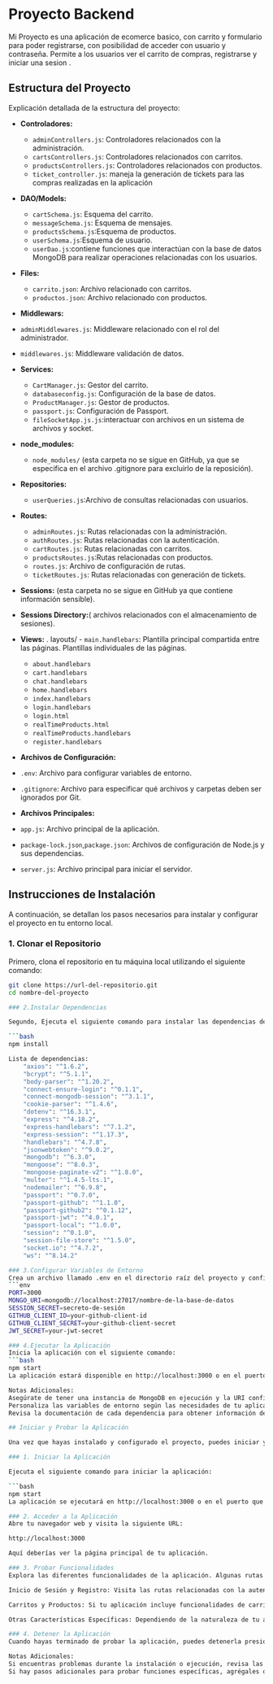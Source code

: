 # Proyecto Backend

Mi Proyecto es una aplicación de ecomerce basico, con carrito y formulario para poder registrarse, con posibilidad de acceder con usuario y contraseña. 
Permite a los usuarios ver el carrito de compras, registrarse y iniciar una sesion .

## Estructura del Proyecto

Explicación detallada de la estructura del proyecto:


- **Controladores:**
  - `adminControllers.js`: Controladores relacionados con la administración.
  - `cartsControllers.js`:  Controladores relacionados con carritos.
  - `productsControllers.js`:  Controladores relacionados con productos.
  - `ticket_controller.js`: maneja la generación de tickets para las compras realizadas en la aplicación

- **DAO/Models:**
  - `cartSchema.js`: Esquema del carrito.
  - `messageSchema.js`: Esquema de mensajes.
  - `productsSchema.js`:Esquema de productos.
  - `userSchema.js`:Esquema de usuario.
  - `userDao.js`:contiene funciones que interactúan con la base de datos MongoDB para realizar operaciones relacionadas con los usuarios.


- **Files:**
  - `carrito.json`: Archivo relacionado con carritos.
  - `productos.json`: Archivo relacionado con productos.
 

 - **Middlewars:**
 - `adminMiddlewares.js`:  Middleware relacionado con el rol del administrador.
 - `middlewares.js`:  Middleware validación de datos.


- **Services:**
  - `CartManager.js`: Gestor del carrito.
  - `databaseconfig.js`: Configuración de la base de datos.
  - `ProductManager.js`: Gestor de productos.
  - `passport.js`: Configuración de Passport.
  - `fileSocketApp.js.js`:interactuar con archivos en un sistema de archivos y socket.



- **node_modules:**
  - `node_modules/` (esta carpeta no se sigue en GitHub, ya que se especifica en el archivo .gitignore para excluirlo de la reposición).


- **Repositories:**
  - `userQueries.js`:Archivo de consultas relacionadas con usuarios.


- **Routes:**
  - `adminRoutes.js`: Rutas relacionadas con la administración.
  - `authRoutes.js`: Rutas relacionadas con la autenticación.
  - `cartRoutes.js`:  Rutas relacionadas con carritos.
  - `productsRoutes.js`:Rutas relacionadas con productos.
  - `routes.js`: Archivo de configuración de rutas.
  - `ticketRoutes.js`: Rutas relacionadas con generación de tickets.

- **Sessions:**  (esta carpeta no se sigue en GitHub ya que contiene información sensible).


- **Sessions Directory:**( archivos relacionados con el almacenamiento de sesiones).


- **Views:**
  . layouts/
        - `main.handlebars`: Plantilla principal compartida entre las páginas.
  Plantillas individuales de las páginas.
  - `about.handlebars`
  - `cart.handlebars`
  - `chat.handlebars`
  - `home.handlebars`
  - `index.handlebars`
  - `login.handlebars`
  - `login.html`
  - `realTimeProducts.html`
  - `realTimeProducts.handlebars`
  - `register.handlebars`



- **Archivos de Configuración:**
 - `.env`:  Archivo para configurar variables de entorno.
 - `.gitignore`:  Archivo para especificar qué archivos y carpetas deben ser ignorados por Git.


- **Archivos Principales:**
 - `app.js`: Archivo principal de la aplicación.
 - `package-lock.json`,`package.json`: Archivos de configuración de Node.js y sus dependencias.
 - `server.js`:  Archivo principal para iniciar el servidor.


## Instrucciones de Instalación

A continuación, se detallan los pasos necesarios para instalar y configurar el proyecto en tu entorno local.

### 1. Clonar el Repositorio

Primero, clona el repositorio en tu máquina local utilizando el siguiente comando:

```bash
git clone https://url-del-repositorio.git
cd nombre-del-proyecto

### 2.Instalar Dependencias

Segundo, Ejecuta el siguiente comando para instalar las dependencias del proyecto: 

```bash
npm install

Lista de dependencias:
    "axios": "^1.6.2",
    "bcrypt": "^5.1.1",
    "body-parser": "^1.20.2",
    "connect-ensure-login": "^0.1.1",
    "connect-mongodb-session": "^3.1.1",
    "cookie-parser": "^1.4.6",
    "dotenv": "^16.3.1",
    "express": "^4.18.2",
    "express-handlebars": "^7.1.2",
    "express-session": "^1.17.3",
    "handlebars": "^4.7.8",
    "jsonwebtoken": "^9.0.2",
    "mongodb": "^6.3.0",
    "mongoose": "^8.0.3",
    "mongoose-paginate-v2": "^1.8.0",
    "multer": "^1.4.5-lts.1",
    "nodemailer": "^6.9.8",
    "passport": "^0.7.0",
    "passport-github": "^1.1.0",
    "passport-github2": "^0.1.12",
    "passport-jwt": "^4.0.1",
    "passport-local": "^1.0.0",
    "session": "^0.1.0",
    "session-file-store": "^1.5.0",
    "socket.io": "^4.7.2",
    "ws": "^8.14.2"

### 3.Configurar Variables de Entorno
Crea un archivo llamado .env en el directorio raíz del proyecto y configura las variables de entorno necesarias.
```env
PORT=3000
MONGO_URI=mongodb://localhost:27017/nombre-de-la-base-de-datos
SESSION_SECRET=secreto-de-sesión
GITHUB_CLIENT_ID=your-github-client-id
GITHUB_CLIENT_SECRET=your-github-client-secret
JWT_SECRET=your-jwt-secret

### 4.Ejecutar la Aplicación
Inicia la aplicación con el siguiente comando:
```bash
npm start
La aplicación estará disponible en http://localhost:3000 o en el puerto que hayas especificado en tu archivo .env en la variable PORT.

Notas Adicionales:
Asegúrate de tener una instancia de MongoDB en ejecución y la URI configurada en tu archivo .env.
Personaliza las variables de entorno según las necesidades de tu aplicación.
Revisa la documentación de cada dependencia para obtener información detallada sobre su configuración y uso.

## Iniciar y Probar la Aplicación

Una vez que hayas instalado y configurado el proyecto, puedes iniciar y probar la aplicación siguiendo estos pasos:

### 1. Iniciar la Aplicación

Ejecuta el siguiente comando para iniciar la aplicación:

```bash
npm start
La aplicación se ejecutará en http://localhost:3000 o en el puerto que hayas especificado en tu archivo .env en la variable PORT.

### 2. Acceder a la Aplicación
Abre tu navegador web y visita la siguiente URL:

http://localhost:3000

Aquí deberías ver la página principal de tu aplicación.

### 3. Probar Funcionalidades
Explora las diferentes funcionalidades de la aplicación. Algunas rutas o características clave pueden incluir:

Inicio de Sesión y Registro: Visita las rutas relacionadas con la autenticación para probar la funcionalidad de inicio de sesión y registro.

Carritos y Productos: Si tu aplicación incluye funcionalidades de carritos y productos, asegúrate de probar la interacción con estos elementos.

Otras Características Específicas: Dependiendo de la naturaleza de tu aplicación, prueba otras características específicas.

### 4. Detener la Aplicación
Cuando hayas terminado de probar la aplicación, puedes detenerla presionando Ctrl + C en la terminal donde está ejecutándose.

Notas Adicionales:
Si encuentras problemas durante la instalación o ejecución, revisa las secciones anteriores del README.md y asegúrate de haber configurado todas las variables de entorno necesarias.
Si hay pasos adicionales para probar funciones específicas, agrégales detalles en esta sección.

